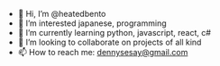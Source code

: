 - 👋 Hi, I’m @heatedbento
- 👀 I’m interested japanese, programming
- 🌱 I’m currently learning python, javascript, react, c#
- 💞️ I’m looking to collaborate on projects of all kind
- 📫 How to reach me: dennysesay@gmail.com

<!---
heatedbento/heatedbento is a ✨ special ✨ repository because its `README.md` (this file) appears on your GitHub profile.
You can click the Preview link to take a look at your changes.
--->
